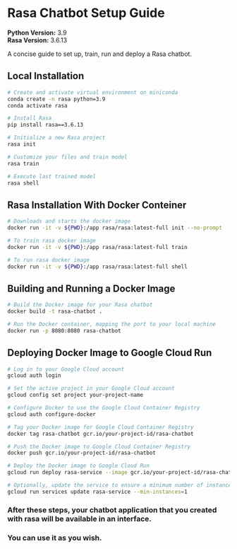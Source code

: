 # Rasa Chatbot Setup Guide

**Python Version:** 3.9  
**Rasa Version:** 3.6.13

A concise guide to set up, train, run and deploy a Rasa chatbot.

## Local Installation

```bash
# Create and activate virtual environment on miniconda 
conda create -n rasa python=3.9
conda activate rasa

# Install Rasa
pip install rasa==3.6.13

# Initialize a new Rasa project
rasa init

# Customize your files and train model
rasa train

# Execute last trained model
rasa shell
```

## Rasa Installation With Docker Conteiner

```bash
# Downloads and starts the docker image
docker run -it -v ${PWD}:/app rasa/rasa:latest-full init --no-prompt

# To train rasa docker image
docker run -it -v ${PWD}:/app rasa/rasa:latest-full train

# To run rasa docker image
docker run -it -v ${PWD}:/app rasa/rasa:latest-full shell
```

## Building and Running a Docker Image

```bash
# Build the Docker image for your Rasa chatbot
docker build -t rasa-chatbot .

# Run the Docker container, mapping the port to your local machine
docker run -p 8080:8080 rasa-chatbot
```

## Deploying Docker Image to Google Cloud Run

```bash
# Log in to your Google Cloud account
gcloud auth login

# Set the active project in your Google Cloud account
gcloud config set project your-project-name

# Configure Docker to use the Google Cloud Container Registry
gcloud auth configure-docker

# Tag your Docker image for Google Cloud Container Registry
docker tag rasa-chatbot gcr.io/your-project-id/rasa-chatbot

# Push the Docker image to Google Cloud Container Registry
docker push gcr.io/your-project-id/rasa-chatbot

# Deploy the Docker image to Google Cloud Run
gcloud run deploy rasa-service --image gcr.io/your-project-id/rasa-chatbot --platform managed --region us-central1 --allow-unauthenticated --memory 4Gi

# Optionally, update the service to ensure a minimum number of instances
gcloud run services update rasa-service --min-instances=1
```

### After these steps, your chatbot application that you created with rasa will be available in an interface.

### You can use it as you wish.


